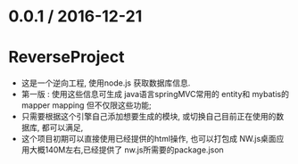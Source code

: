 0.0.1 / 2016-12-21
==================

# ReverseProject
  * 这是一个逆向工程, 使用node.js 获取数据库信息.
  * 第一版 : 使用这些信息可生成 java语言springMVC常用的 entity和 mybatis的 mapper mapping 但不仅限这些功能;
  * 只需要根据这个引擎自己添加想要生成的模块, 或切换自己目前正在使用的数据库, 都可以满足,
  * 这个项目初期可以直接使用已经提供的html操作, 也可以打包成 NW.js桌面应用大概140M左右,已经提供了 nw.js所需要的package.json
